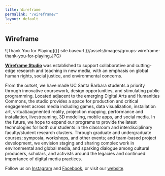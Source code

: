 ```yaml
---
title: Wireframe
permalink: "/wireframe/"
layout: default
---
```


## Wireframe

![Thank You for Playing]({{ site.baseurl }}/assets/images/groups-wireframe-thank-you-for-playing.JPG)



**[Wireframe Studio](https://wireframeucsb.wordpress.com/)** was established to support collaborative and cutting-edge research and teaching in new media, with an emphasis on global human rights, social justice, and environmental concerns.

From the outset, we have made UC Santa Barbara students a priority through innovative coursework, design opportunities, and stimulating public programming. Located adjacent to the emerging Digital Arts and Humanities Commons, the studio provides a space for production and critical engagement across media including games, data visualization, installation art, virtual/augmented reality, projection mapping, performance and installation, livestreaming, 3D modeling, mobile apps, and social media. In the future, we hope to expand our programs to provide the latest technologies for both our students in the classroom and interdisciplinary faculty/student research clusters. Through graduate and undergraduate courses; symposia, workshops, and other events; and team-based project development, we envision staging and sharing complex work in environmental and global media, and sparking dialogue among cultural producers, scholars, and activists around the legacies and continued importance of digital media practices.

Follow us on [Instagram](https://www.instagram.com/wireframeucsb/) and [Facebook](https://www.facebook.com/wireframeucsb/), or visit our [website](https://wireframeucsb.wordpress.com/).
